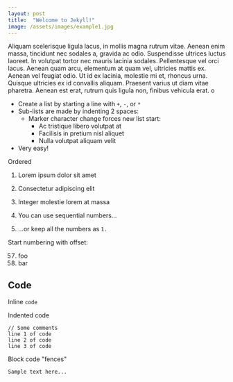 ```yaml
---
layout: post
title:  "Welcome to Jekyll!"
image: /assets/images/example1.jpg
---
```


Aliquam scelerisque ligula lacus, in mollis magna rutrum vitae. Aenean enim massa, tincidunt nec sodales a, gravida ac odio. Suspendisse ultrices luctus laoreet. In volutpat tortor nec mauris lacinia sodales. Pellentesque vel orci lacus. Aenean quam arcu, elementum at quam vel, ultricies mattis ex. Aenean vel feugiat odio. Ut id ex lacinia, molestie mi et, rhoncus urna. Quisque ultricies ex id convallis aliquam. Praesent varius ut diam vitae pharetra. Aenean est erat, rutrum quis ligula non, finibus vehicula erat. o

+ Create a list by starting a line with `+`, `-`, or `*`
+ Sub-lists are made by indenting 2 spaces:
  - Marker character change forces new list start:
    * Ac tristique libero volutpat at
    + Facilisis in pretium nisl aliquet
    - Nulla volutpat aliquam velit
+ Very easy!

Ordered

1. Lorem ipsum dolor sit amet
2. Consectetur adipiscing elit
3. Integer molestie lorem at massa


1. You can use sequential numbers...
1. ...or keep all the numbers as `1.`

Start numbering with offset:

57. foo
1. bar


## Code

Inline `code`

Indented code

    // Some comments
    line 1 of code
    line 2 of code
    line 3 of code


Block code "fences"

```
Sample text here...
```
